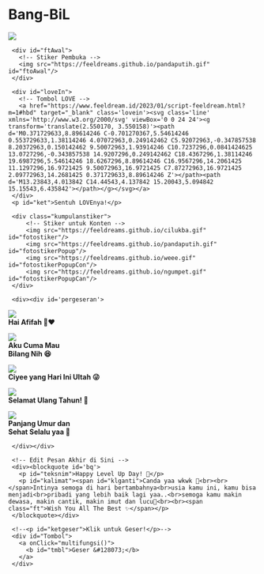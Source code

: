 # Bang-BiL



<html>
<meta charset='UTF-8'/>
<meta content='width=device-width, initial-scale=1, user-scalable=1, minimum-scale=1, maximum-scale=5' name='viewport'/>
<meta content='IE=edge' http-equiv='X-UA-Compatible'/>
  
  <link rel="preconnect" href="https://fonts.googleapis.com">
  <link rel="preconnect" href="https://fonts.gstatic.com" crossorigin>
  <link href="https://fonts.googleapis.com/css2?family=Nunito+Sans:wght@400;700&display=swap" rel="stylesheet">
  <link href="https://fonts.googleapis.com/css2?family=Caveat&display=swap" rel="stylesheet">

  <script src="https://cdn.jsdelivr.net/npm/sweetalert2@11.0.19/dist/sweetalert2.all.min.js"></script><script src="https://hbdkamu.feeldream.repl.co/script.js"></script>
  <script src="https://unpkg.com/typeit@8.7.0/dist/index.umd.js"></script>
  <script src="https://kit.fontawesome.com/4f3ce16e3e.js" crossorigin="anonymous"></script>
  
<head>
<title>Script HTML buat Kamu</title>
<meta name="description" content="HTML Feeldream Repl Co">
<!-- 
  Made with love by Rayys!
  
     Blog: feeldream.id
     Instagram: @rayyarrr
     TikTok: @feelthisray
     Email: rayyar73@gmail.com
     
  Thanks to all <3
-->
</head>
<style>
:root {
--warna-bg: rgba(0, 0, 0, .3); 
--tombol-teks: #fff;
--tombol-bingkai: #fff;
--bingkai: 18px;
--bingkai-kiri: 1.3px solid var(--tombol-bingkai);
--bingkai-kanan: 1.3px solid var(--tombol-bingkai);
--gaya-font: 'Nunito Sans', sans-serif;
--gaya-font2: 'Caveat', cursive;
}
@keyframes fanim {0% {background-position: 0% 0%;}25% {background-position: 100% 100%;} 50% {background-position: 0% 100%;} 75% {background-position: 50% 50%;} 100% {background-position: 0% 0%;}}
body{background-color:#000;font-family:var(--gaya-font);padding: 20px 25px;-webkit-user-select: none; -ms-user-select: none; user-select: none;} a{text-decoration:none;}
body::before{content:"\00A9  Rayys | feeldream.id";color:white;opacity:.3;font-size:10px;position:fixed;bottom:25px;right:25px;z-index:2}
#bodyblur{animation: jj 7s infinite;opacity:.5;position:fixed;top:0;left:0;right:0;bottom:0;background:rgba(0,0,0,.3);transition:all 1s ease;} 
#wallpaper{width:100%;height:100%;transform: scale(1);transition:all 1.7s ease;}
#beneranblur{position:fixed;top:0;left:0;right:0;bottom:0;background:rgba(0,0,0,.3);transition:all 3s ease;}

@keyframes jj{0%  {transform: scale(1);} 50% {transform: scale(1.3);} 100% {transform: scale(1);}}
@keyframes rts{from {transform:scale(.1);} to {transform:scale(1);}}
@keyframes rto{from {transform:scale(1);} to {transform:scale(1.1);}}
@keyframes aniopa{0% {transform: scale(1);} 50% {transform: scale(.75);} 100% {transform: scale(1);}}
@keyframes rtf{from {transform: rotate(0deg);} to {transform: rotate(360deg);}} @keyframes rt{from {transform: scale(.9);/* transform: rotate(-5deg); */} to {transform: scale(1);/* transform: rotate(5deg); */}}
@keyframes kont{0%  {left:-1px; top:-3px;} 50% {left:1px; top:3px;} 100% {left:-1px; top:-3px;}}

blockquote{position:absolute;opacity:0;visibility:hidden;/*background:var(--warna-bg);border: 1px solid rgba(255, 255, 255, 0.5);border-radius:var(--bingkai);box-shadow: rgba(255,255,255, 0.3) 0px 7px 29px 0px;*/transform: scale(.1);transition:all .7s ease;margin-left:0;margin-right:0;color:var(--tombol-teks);text-shadow: 0px 2px 2px rgba(0, 0, 0, .8);/*backdrop-filter:blur(2px);*/}
blockquote{width:400px;text-align:center;line-height:1.3em;padding:0}
blockquote p{font-size:15px;font-weight:400;line-height:1.5em;transition:all .5s ease;margin-left:0;margin-right:0}
blockquote p:not(#kalimat, #teksnim){display:none;}
#teksnim, blockquote p span.ft{font-family:var(--gaya-font2);font-size:20px;font-weight:700}
#teksnim{font-size:22px;position:absolute;opacity:0;transform:scale(0);transition:all .8s ease}

#pergeseran{margin-top:40px;position:absolute;opacity:0;transform:scale(0);transition:all 1s ease;display:flex;flex-wrap:nowrap;align-items:flex-start;justify-content:flex-start;max-width:500px;padding:0 30px; overflow-y:hidden;overflow-x:hidden;scroll-behavior:smooth;scroll-snap-type:x mandatory; -ms-overflow-style:none;-webkit-overflow-scrolling:touch}
#pergeseran p{background:rgba(0, 0, 0, .5);border-left:2px solid #fff;border-right:2px solid #fff; padding:15px;display:flex;flex-wrap:nowrap;text-align:center;line-height:1.4em;align-items:center;justify-content:center;flex-shrink:0; width:90%;margin:0 15px 0 0; scroll-snap-align:center}
#pergeseran p, #psn{color:white;text-shadow: 0px 2px 2px rgba(0, 0, 0, .8);min-height:150px;}
#pergeseran > *:last-child{margin-right:0} #pergeseran:after{content:'';display:block;flex-shrink:0; align-self:stretch;padding-left:20px}
#pergeseran p b{display:block;}
#pergeseran p b span{font-size:15px;font-weight:700;}
#pergeseran p b span.ft{font-family:var(--gaya-font2);font-size:20px}
#pergeseran p b img{width:80px;height:80px;margin-bottom:20px;}
#fotolove{border-radius:50%;transition:all .3s ease;} #fotolove:hover{transform: scale(.8);}
#pesanAkhir{margin-top:30px;font-family:var(--gaya-font3);font-size:22px !important;font-weight:400;text-align:center;position: absolute;opacity:0;}

#Tombol{position:relative;opacity:0;margin-top:20px !important;display:flex;align-items:left;list-style:none;transform: scale(.1);transition:all .7s ease;}
#Tombol a{cursor:pointer;display:inline-flex;align-items:center; margin:0;margin:12px 0 12px 0;transition:all .2s ease;padding:10px;outline:0;border-left:2px solid #fff;border-right:2px solid #fff; border-radius:0;line-height:15px;background:rgba(0,0,0,.5);color:white;font-size:12px;font-weight:400;white-space:nowrap;overflow:hidden;z-index:1} 
#Tombol a:hover{transform: scale(.90);opacity:.98;}

#Content{animation-name:none;animation-duration: 3s;animation-iteration-count: infinite;position:relative;opacity:0;margin-top:50px;width:100%;height:180px;transition:all .7s ease;}
#Content > *{display:flex;align-items:center;text-align:center;justify-content:center;margin-top:1px;}
.kumpulanstiker > img{display:none;background:rgba(255,255,255, .5);box-shadow: 0 4px 30px rgba(255,255,255, 0.2);backdrop-filter: blur(5px);-webkit-backdrop-filter: blur(5px);border: 1px solid rgba(255, 255, 255, 1);border-radius: 50%;padding:10px;width:92px;height:92px;}
#ftAwal > img{width:130px;height:130px;margin-bottom:50px;}
#fotostiker{opacity:.1;transition:all .7s ease;transform: scale(.1);}
#imglewat{margin:30px 0;opacity:0;max-width:520px;height:100px;position:absolute;transition:all 1s ease;}

.halo{text-align:center;font-size:17px !important;position:relative;margin-bottom:20px} 
.halo.gaya2{font-family:var(--gaya-font2);font-size:24px !important;margin-top:20px !important;}
.halo.sty3{position:absolute !important;font-size:14px !important;font-weight:400 !important;margin:30px 20px !important;}

#fotolove img{transition:all .5s ease;width:75px;height:75px;padding:0;background:none}
#loveIn img{display:inline-flex;background:none;width:130px;height:130px;transition:all .3s ease;} 
#ket, #ketgeser, .halo{text-shadow: 0px 2px 2px rgba(0, 0, 0, .8);font-size:17px;font-weight:700;color:white}
#ket{margin-top:20px !important;font-size:12px;font-weight:400;opacity:.8}
#ketgeser{position:absolute;margin-top:30px;font-size:10px;font-weight:400;transform:scale(0);opacity:0;transition:all .7s ease;}

@keyframes leaves {0% {transform: scale(1.0);} 100% {transform: scale(.85);}}
#loveIn{animation: leaves .7s ease-in-out infinite alternate;-webkit-animation: leaves 1s ease-in-out infinite alternate;} 
.lovein{background:#fff;border-radius:50%;width:40px;height:40px;padding:10px;font-size:30px;display:flex;align-items:center;text-align:center;justify-content:center;transition:all .3s ease;}
.lovein:hover{cursor:pointer}
.lovein svg{stroke:#ff0000;stroke-width:1.3;fill:none;width:35px;height:35px}

.swal2-modal > *{font-family:var(--gaya-font);font-size:16px;color:white}
.swal2-title{line-height:1.3em;font-size:17px;text-align:center;padding:15px 30px 0 30px;}
.swal2-timer-progress-bar-container > *{opacity:.7;background:#00B6FF;margin:0 2px}
.swal2-modal{background: rgba(0,0,0, .6);backdrop-filter: blur(3px);-webkit-backdrop-filter: blur(3px);box-shadow: 0 4px 30px rgba(255,255,255, 0.3);border: 1px solid rgba(255, 255, 255, 0.3);border-radius: 14px;max-width:280px;top:-60px;}
.swal2-image{background: rgba(255, 255, 255, 0.5);box-shadow: 0 4px 30px rgba(255,255,255, 0.3);backdrop-filter: blur(5px);-webkit-backdrop-filter: blur(5px);border: 1px solid rgba(255, 255, 255, 0.3);border-radius: 50%;padding:10px;}
.swal2-styled.swal2-confirm, .swal2-styled.swal2-cancel{position: relative;background-color: #4839eb;color: #fff;font-size:14px;border:1px solid #ffffff59;border-radius:4px;z-index: 1;transition: all 0.2s;}

.fa-heart {opacity:.3;color:white;font-size: 20px;position: absolute;animation:  heartMove linear 1;top: -10vh;z-index: 0;}
@keyframes heartMove {0%{transform: translateY(-10vh) ;} 100%{transform: translateY(100vh) ;}}
.sembunyi, #pesanditolak > *, #kado2, #kado3, .kumpulanwp > *{display:none !important}
</style>
<body>
	
   <!-- Ganti Audio di sini -->
   <audio src="https://feeldreams.github.io/audio/anditsnot.mp3" id="linkmp3" class="sembunyi"></audio>
   
   <div id="bodyblur">
     <!-- Wallpaper / Background --><img src="https://feeldreams.github.io/pics/awan3.jpg" id="wallpaper"/>
   </div>
   
   <div id='Content'>

     <div id="ftAwal">
       <!-- Stiker Pembuka -->
       <img src="https://feeldreams.github.io/pandaputih.gif" id="ftoAwal"/>
     </div>

     <div id="loveIn">
       <!-- Tombol LOVE -->
       <a href="https://www.feeldream.id/2023/01/script-feeldream.html?m=1#hbd" target="_blank" class='lovein'><svg class='line' xmlns='http://www.w3.org/2000/svg' viewBox='0 0 24 24'><g transform='translate(2.550170, 3.550158)'><path d='M0.371729633,8.89614246 C-0.701270367,5.54614246 0.553729633,1.38114246 4.07072963,0.249142462 C5.92072963,-0.347857538 8.20372963,0.150142462 9.50072963,1.93914246 C10.7237296,0.0841424625 13.0727296,-0.343857538 14.9207296,0.249142462 C18.4367296,1.38114246 19.6987296,5.54614246 18.6267296,8.89614246 C16.9567296,14.2061425 11.1297296,16.9721425 9.50072963,16.9721425 C7.87272963,16.9721425 2.09772963,14.2681425 0.371729633,8.89614246 Z'></path><path d='M13.23843,4.013842 C14.44543,4.137842 15.20043,5.094842 15.15543,6.435842'></path></g></svg></a>
     </div>
     <p id="ket">Sentuh LOVEnya!</p>

     <div class="kumpulanstiker">
         <!-- Stiker untuk Konten -->
         <img src="https://feeldreams.github.io/cilukba.gif" id="fotostiker"/>
         <img src="https://feeldreams.github.io/pandaputih.gif" id="fotostikerPopup"/>
         <img src="https://feeldreams.github.io/weee.gif" id="fotostikerPopupCon"/>
         <img src="https://feeldreams.github.io/ngumpet.gif" id="fotostikerPopupCan"/>
     </div>
     
     <div><div id='pergeseran'>
     	
<!-- Pesan -->
<p><b><img src="https://feeldreams.github.io/g5.gif"/><br>
	<span>Hai Afifah 🤭❤️</span>
</b></p>

<p><b><img src="https://feeldreams.github.io/pusn.gif"/><br>
	<span>Aku Cuma Mau<br>Bilang Nih 😆</span>
</b></p>

<p><b><img src="https://feeldreams.github.io/cilukba.gif"/><br>
	<span>Ciyee yang Hari Ini Ultah 😜</span>
</b></p>

<p><b><img src="https://feeldreams.github.io/g5.gif"/><br>
	<span class="ft">Selamat Ulang Tahun! 🥳</span>
</b></p>

<p><b><img src="https://feeldreams.github.io/mndkat.gif"/><br>
	<span>Panjang Umur dan<br>Sehat Selalu yaa 🥰</span>
</b></p>

     </div></div>
     
     <!-- Edit Pesan Akhir di Sini -->
     <div><blockquote id='bq'>
       <p id="teksnim">Happy Level Up Day! 🥳</p>
       <p id="kalimat"><span id="klganti">Canda yaa wkwk 🤣<br><br></span>Intinya semoga di hari bertambahnya<br>usia kamu ini, kamu bisa menjadi<br>pribadi yang lebih baik lagi yaa..<br>semoga kamu makin dewasa, makin cantik, makin imut dan lucu🥰<br><br><span class="ft">Wish You All The Best ✨</span></p>
     </blockquote></div>
     
     <!--<p id="ketgeser">Klik untuk Geser!</p>-->
     <div id="Tombol">
       <a onClick="multifungsi()">
         <b id="tmbl">Geser &#128073;</b>
       </a>
     </div>
     
   </div>

<script>
const body = document.querySelector("body"); const iniwp = [];iden = 1; const swals = Swal.mixin({timer: 99999, allowOutsideClick: false, showConfirmButton: true, timerProgressBar: false, imageHeight: 90,}); audio = new Audio('' + linkmp3.src); ftganti=0;fungsi=0;fungsiAwal=0;deffotostiker=fotostiker.src;
function berjatuhan() {const heart = document.createElement("div"); heart.className = "fas fa-heart"; heart.style.left = (Math.random() * 90)+"vw"; heart.style.animationDuration = (Math.random()*3)+2+"s"; body.appendChild(heart);} setInterval(function name(params) {var heartArr = document.querySelectorAll(".fa-heart"); if (heartArr.length > 100) {heartArr[0].remove()}},100);Content.style = "opacity:1;margin-top:14vh"; 

const box = document.getElementById('pergeseran');
const totalSlide = box.children.length;
console.log('Total Slide: ', totalSlide);
totalPesan = totalSlide;

var date = new Date();
var days = ["Minggu", "Senin", "Selasa", "Rabu", "Kamis", "Jumat", "Sabtu"];
var months = ["Januari", "Februari", "Maret", "April", "Mei", "Juni", "Juli", "Agustus", "September", "Oktober", "November", "Desember"];
var hours = date.getHours();
var minutes = date.getMinutes();

// Tambahkan awalan nol jika jam atau menit kurang dari 10
if (hours < 10) {hours = "0" + hours;}
if (minutes < 10) {minutes = "0" + minutes;}

var day = days[date.getDay()];
var dateNum = date.getDate();
var month = months[date.getMonth()];
var year = date.getFullYear();

console.log(hours + "." + minutes + " WIB - " + day + ", " + dateNum + " " + month + " " + year);
// Dapatkan elemen yang ingin ditambahkan watermark
var element = document.getElementById("Content");

// Buat elemen baru untuk menampung watermark
var watermark = document.createElement("div");

// Setel teks watermark dan propertinya
watermark.textContent = day + ", " + dateNum + " " + month + " " + year;
watermark.style = "color:white;opacity:.5;font-size:10px;position:fixed;bottom:25px;left:25px;z-index:2";

// Tambahkan elemen watermark ke dalam elemen utama
element.appendChild(watermark);

//////////////////////////////////////////////////

  var sudahklik = false;
  sudahklik = true;
      	loveIn.innerHTML = "<label class='lovein'><svg class='line' xmlns='http://www.w3.org/2000/svg' viewBox='0 0 24 24'><g transform='translate(2.550170, 3.550158)'><path d='M0.371729633,8.89614246 C-0.701270367,5.54614246 0.553729633,1.38114246 4.07072963,0.249142462 C5.92072963,-0.347857538 8.20372963,0.150142462 9.50072963,1.93914246 C10.7237296,0.0841424625 13.0727296,-0.343857538 14.9207296,0.249142462 C18.4367296,1.38114246 19.6987296,5.54614246 18.6267296,8.89614246 C16.9567296,14.2061425 11.1297296,16.9721425 9.50072963,16.9721425 C7.87272963,16.9721425 2.09772963,14.2681425 0.371729633,8.89614246 Z'></path><path d='M13.23843,4.013842 C14.44543,4.137842 15.20043,5.094842 15.15543,6.435842'></path></g></svg></label>";
  document.getElementById("loveIn").onclick = function() {
      if(sudahklik == true && fungsiAwal==0){
        loveIn.style="transition:all .5s ease;opacity:0";
        ftAwal.style="transition:all .5s ease;opacity:0";
        ket.style="transition:all .5s ease;opacity:0";
        fungsiAwal=1;setTimeout(initengahan,300);
      } else {
      	
      }
    }
  
  function initengahan(){
    ftAwal.style="display:none";loveIn.style="display:none";ket.style="display:none";
    Content.style = "opacity:1;margin-top:10vh";
    setTimeout(inipesan,200);audio.play();
  }
  
aktigeser=0;thisgeser=1;
document.getElementById("bodyblur").onclick = function() {multifungsi()}

function multifungsi(){
  if(aktigeser==1){
    if(thisgeser==totalPesan){aksiakhir()}
    document.getElementById('pergeseran').scrollLeft += 300;
    hsementara();
    //ftganti++;
    //fthilang();
  }
  if(thisgeser==100){Tombol.style="";setTimeout(aksibalas,150);}
}

  async function inipesan(){nama = "Kamu";window.nama = nama;mulainama();}  
  
  async function mulainama() {
    setTimeout(pgmuncul,200);
    //ftmuncul();
  }

  function hsementara(){
    //ketgeser.style="position:relative;";
    Tombol.style="";
    thisgeser+=1;aktigeser=0;setTimeout(munculkembali,500)
  }
  function munculkembali(){
    if(thisgeser<=totalPesan){
      //ketgeser.style="position:relative;transform:scale(1);opacity:.7";
      Tombol.style="opacity:1;transform: scale(1)";
      aktigeser=1;
    }
    if(thisgeser==50){tmbl.innerHTML = "💌 Balas";Tombol.style="opacity:1;transform: scale(1)";thisgeser=100;}
    //if(thisgeser==totalPesan){aksiakhir();thisgeser=50}
  }
  
  function aksiakhir(){
  	   pergeseran.style="position:relative;";
         //ketgeser.style="position:relative";
         Tombol.style="";
         setTimeout(aksibalas,500);
  }
  
  function kalimatakhir(){
  	new TypeIt("#kalimat", {
      strings: ["" + katakata], startDelay: 50, speed: 54, cursor: true,
      afterComplete: function(){
      	kalimat.innerHTML = katakata;
          setTimeout(munculteksnim,300);
          //tmbl.innerHTML = "💌 Balas";thisgeser=100;
          //Tombol.style="opacity:1;transform: scale(1)";
      },}).go();
  }
  function munculteksnim(){
    klganti.style="display:none";
    teksnim.style="position:relative;opacity:1;transform:scale(1);";
    setTimeout(jjteksnim,550);
    setInterval(berjatuhan,250);
  }
  function jjteksnim(){teksnim.style.animation="rto .8s infinite alternate";}
  
  function ftmuncul(){
    if(ftganti==0){fotostiker.src = deffotostiker;}
    if(ftganti==1){fotostiker.src = fotostiker1.src;}
    if(ftganti==2){fotostiker.src = fotostiker2.src;}
    if(ftganti==3){fotostiker.src = fotostiker3.src;}
    if(ftganti<=10){fotostiker.style="display:inline-flex;opacity:1;transform:scale(1)";}
  }
  function fthilang(){fotostiker.style="display:inline-flex;opacity:0;transform:scale(0)";if(ftganti<10){setTimeout(ftmuncul,250)}}
  function jjfoto(){fotostiker.style.animation="rto .8s infinite alternate";}
  
  function pgmuncul(){pergeseran.style="position:relative;opacity:1;transform:scale(1);";setTimeout(munculkembali,500)}
  function bqmuncul(){
    if(poinjwb==1){
      katakata = kalimat.innerHTML;kalimat.innerHTML = "";
    }else{
      klganti.innerHTML="Udah ah segitu aja 🤣<br><br>";katakata = kalimat.innerHTML;kalimat.innerHTML = "";
    }
    Content.style = "opacity:1;margin-top:8vh";fotostiker.style="display:none";pergeseran.style="display:none";Tombol.style="";bq.style = "position:relative;opacity:1;visibility:visible;margin-top:5vh;transform: scale(1);";
    setTimeout(kalimatakhir,200);ftganti=0;fthilang();
  }
  function bqhilang(){wallpaper.style="transform: scale(2);";bodyblur.style="opacity:.3";bq.style = "position:relative;transition:all .7s ease;";}
  
  tompositif = "Mau";
  tomnegatif = "Gamau";
  async function aksibalas(){
    var { isConfirmed: prtanya } = await swals.fire({
      title: nama + ' Mau Kado Gak Nih? 🤭❤️',
      imageUrl: '' + fotostikerPopup.src, showCancelButton: true, confirmButtonText: '' + tompositif, cancelButtonText: '' + tomnegatif,});
    if(prtanya){
       await swals.fire({
         title: 'Tapi Boong! 🤣', 
         html: 'aku bingung mau kasih kado apa ke kamu, takutnya km ga suka sm kado yg aku kasih<br>jadi km bilang yaa mau kado apa dari aku😜❤️', 
         imageUrl: '' + fotostikerPopupCon.src,
       });
       poinjwb=1;
    } else {
	     await swals.fire({
         title: 'Yaaahh!', 
         html: 'Yaudah kalo gamau 😜❤️', 
         imageUrl: '' + fotostikerPopupCan.src,
       });
       poinjwb=2;
    }
    bqmuncul();
    }
</script>
<!-- Sampai Sini -->
</body>
</html>
